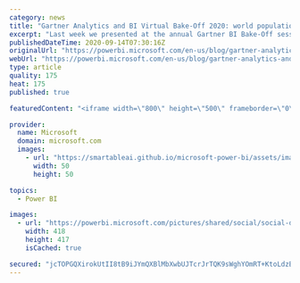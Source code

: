 ```yaml
---
category: news
title: "Gartner Analytics and BI Virtual Bake-Off 2020: world population health analysis with Power BI"
excerpt: "Last week we presented at the annual Gartner BI Bake-Off session which was moved to a virtual setting this year. We are very excited to share our bake-off demos and key findings with everyone."
publishedDateTime: 2020-09-14T07:30:16Z
originalUrl: "https://powerbi.microsoft.com/en-us/blog/gartner-analytics-and-bi-virtual-bake-off-2020-world-population-health-analysis-with-power-bi/"
webUrl: "https://powerbi.microsoft.com/en-us/blog/gartner-analytics-and-bi-virtual-bake-off-2020-world-population-health-analysis-with-power-bi/"
type: article
quality: 175
heat: 175
published: true

featuredContent: "<iframe width=\"800\" height=\"500\" frameborder=\"0\" src=\"https://www.youtube.com/embed/SjqKdzeWXkk\" allow=\"accelerometer; autoplay; encrypted-media; gyroscope; picture-in-picture\" allowfullscreen></iframe>"

provider:
  name: Microsoft
  domain: microsoft.com
  images:
    - url: "https://smartableai.github.io/microsoft-power-bi/assets/images/organizations/microsoft.com-50x50.jpg"
      width: 50
      height: 50

topics:
  - Power BI

images:
  - url: "https://powerbi.microsoft.com/pictures/shared/social/social-default-image.png"
    width: 418
    height: 417
    isCached: true

secured: "jcTOPGQXirokUtII8tB9iJYmQXBlMbXwbUJTcrJrTQK9sWghYOmRT+KtoLdzBtY2YLB2BgueWz8KBGovVHLBDdWqEjr2xrf1VPnMqM/TfN1G6My+8NySkwqoWncyhZ53ykf0ImJsQQYcey51FssWgr6/NzW8g1k1JwJe0hBQmQV7NhNGtZLak1x2hZAMSuIblKNAL5H2pAaBUEnaRWsAMexFj1V4CzijKbLCAjOcKFbnweh85jYCVh71i4u+PJ2e/PwTy+AaVP1G2GjsWZNEh6noDcN4AXQCjT9KbdJ5z5GJoyin6ESe/sasWbwCqx842VLIpvffZwm/+ycqdasLyg739jgfbO5NtP9do74t2yBX/EbgZ6bQ34wRvmoT3mZMwgv3b9MQhYgULigM5US7M2yu+jVXJsgV+QCawapEMy+R6gQJ6JqXgAd0/V8j6AA7PIwjWmaNppPJuynjK8zVCA==;/iUElNu2nTVfTt4QJJth5w=="
---
```


